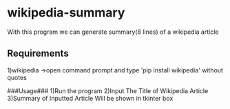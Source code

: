# wikipedia-summary
With this program we can generate summary(8 lines) of a wikipedia article
## Requirements
1)wikipedia ->open command prompt and type 'pip install wikipedia' without quotes

###Usage###
1)Run the program
2)Input The Title of Wikipedia Article 
3)Summary of Inputted Article Will be shown in tkinter box
